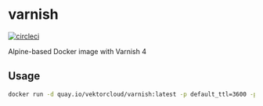 # varnish

[![circleci][circleci]](https://circleci.com/gh/vektorcloud/varnish)

Alpine-based Docker image with Varnish 4

## Usage

```bash
docker run -d quay.io/vektorcloud/varnish:latest -p default_ttl=3600 -p default_grace=3600
```

[circleci]: https://img.shields.io/circleci/build/gh/vektorcloud/varnish?color=1dd6c9&logo=CircleCI&logoColor=1dd6c9&style=for-the-badge "varnish"
